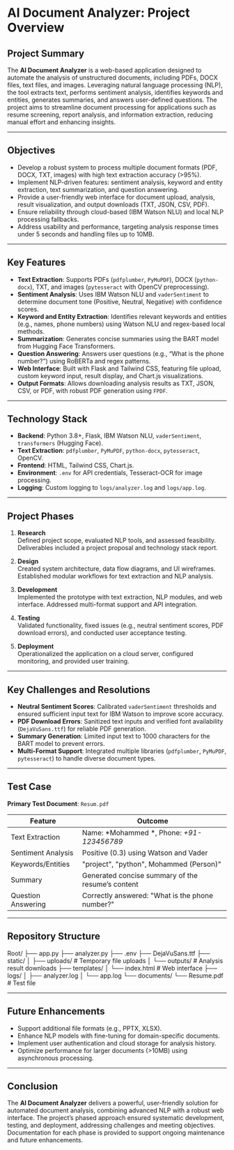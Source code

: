 # AI Document Analyzer: Project Overview

## Project Summary

The **AI Document Analyzer** is a web-based application designed to automate the analysis of unstructured documents, including PDFs, DOCX files, text files, and images. Leveraging natural language processing (NLP), the tool extracts text, performs sentiment analysis, identifies keywords and entities, generates summaries, and answers user-defined questions. The project aims to streamline document processing for applications such as resume screening, report analysis, and information extraction, reducing manual effort and enhancing insights.

---

## Objectives

- Develop a robust system to process multiple document formats (PDF, DOCX, TXT, images) with high text extraction accuracy (>95%).
- Implement NLP-driven features: sentiment analysis, keyword and entity extraction, text summarization, and question answering.
- Provide a user-friendly web interface for document upload, analysis, result visualization, and output downloads (TXT, JSON, CSV, PDF).
- Ensure reliability through cloud-based (IBM Watson NLU) and local NLP processing fallbacks.
- Address usability and performance, targeting analysis response times under 5 seconds and handling files up to 10MB.

---

## Key Features

- **Text Extraction**: Supports PDFs (`pdfplumber`, `PyMuPDF`), DOCX (`python-docx`), TXT, and images (`pytesseract` with OpenCV preprocessing).
- **Sentiment Analysis**: Uses IBM Watson NLU and `vaderSentiment` to determine document tone (Positive, Neutral, Negative) with confidence scores.
- **Keyword and Entity Extraction**: Identifies relevant keywords and entities (e.g., names, phone numbers) using Watson NLU and regex-based local methods.
- **Summarization**: Generates concise summaries using the BART model from Hugging Face Transformers.
- **Question Answering**: Answers user questions (e.g., “What is the phone number?”) using RoBERTa and regex patterns.
- **Web Interface**: Built with Flask and Tailwind CSS, featuring file upload, custom keyword input, result display, and Chart.js visualizations.
- **Output Formats**: Allows downloading analysis results as TXT, JSON, CSV, or PDF, with robust PDF generation using `FPDF`.

---

## Technology Stack

- **Backend**: Python 3.8+, Flask, IBM Watson NLU, `vaderSentiment`, `transformers` (Hugging Face).
- **Text Extraction**: `pdfplumber`, `PyMuPDF`, `python-docx`, `pytesseract`, OpenCV.
- **Frontend**: HTML, Tailwind CSS, Chart.js.
- **Environment**: `.env` for API credentials, Tesseract-OCR for image processing.
- **Logging**: Custom logging to `logs/analyzer.log` and `logs/app.log`.

---

## Project Phases

1. **Research**  
   Defined project scope, evaluated NLP tools, and assessed feasibility. Deliverables included a project proposal and technology stack report.

2. **Design**  
   Created system architecture, data flow diagrams, and UI wireframes. Established modular workflows for text extraction and NLP analysis.

3. **Development**  
   Implemented the prototype with text extraction, NLP modules, and web interface. Addressed multi-format support and API integration.

4. **Testing**  
   Validated functionality, fixed issues (e.g., neutral sentiment scores, PDF download errors), and conducted user acceptance testing.

5. **Deployment**  
   Operationalized the application on a cloud server, configured monitoring, and provided user training.

---

## Key Challenges and Resolutions

- **Neutral Sentiment Scores**: Calibrated `vaderSentiment` thresholds and ensured sufficient input text for IBM Watson to improve score accuracy.
- **PDF Download Errors**: Sanitized text inputs and verified font availability (`DejaVuSans.ttf`) for reliable PDF generation.
- **Summary Generation**: Limited input text to 1000 characters for the BART model to prevent errors.
- **Multi-Format Support**: Integrated multiple libraries (`pdfplumber`, `PyMuPDF`, `pytesseract`) to handle diverse document types.

---

## Test Case

**Primary Test Document**: `Resum.pdf`

| Feature              | Outcome                                            |
|----------------------|----------------------------------------------------|
| Text Extraction      | Name: *Mohammed *, Phone: *+91-123456789*   |
| Sentiment Analysis   | Positive (0.3) using Watson and Vader              |
| Keywords/Entities    | "project", "python",  Mohammed (Person)"    |
| Summary              | Generated concise summary of the resume’s content  |
| Question Answering   | Correctly answered: "What is the phone number?"    |

---

## Repository Structure

Root/
├── app.py
├── analyzer.py
├── .env
├── DejaVuSans.ttf
├── static/
│ ├── uploads/ # Temporary file uploads
│ └── outputs/ # Analysis result downloads
├── templates/
│ └── index.html # Web interface
├── logs/
│ ├── analyzer.log
│ └── app.log
└── documents/
└── Resume.pdf # Test file


---

## Future Enhancements

- Support additional file formats (e.g., PPTX, XLSX).
- Enhance NLP models with fine-tuning for domain-specific documents.
- Implement user authentication and cloud storage for analysis history.
- Optimize performance for larger documents (>10MB) using asynchronous processing.

---

## Conclusion

The **AI Document Analyzer** delivers a powerful, user-friendly solution for automated document analysis, combining advanced NLP with a robust web interface. The project’s phased approach ensured systematic development, testing, and deployment, addressing challenges and meeting objectives. Documentation for each phase is provided to support ongoing maintenance and future enhancements.
